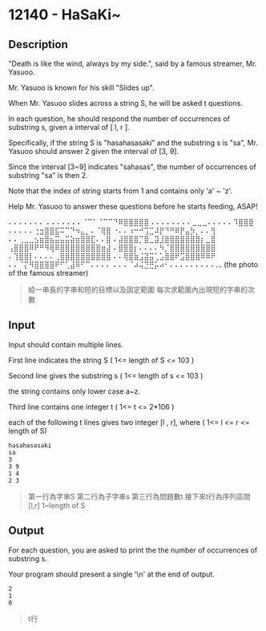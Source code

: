 # 12140 - HaSaKi~   

## Description
"Death is like the wind, always by my side.", said by a famous streamer, Mr. Yasuoo.

Mr. Yasuoo is known for his skill "Slides up".

When Mr. Yasuoo slides across a string S, he will be asked t questions.

In each question, he should respond the number of occurrences of substring s, given a interval of [ l, r ].

Specifically, if the string S is "hasahasasaki" and the substring s is "sa", Mr. Yasuoo should answer 2 given the interval of [3, 9].

Since the interval [3~9]  indicates "sahasas",  the number of occurrences of substring "sa" is then 2.

Note that the index of string starts from 1 and contains only 'a' ~ 'z'.

Help Mr. Yasuoo to answer these questions before he starts feeding, ASAP!

⠄⠄⠄⠄⠄⠄⠄
 ⠄⠄⠄⠄⠄⠄⠄⠈⠉⠁⠈⠉⠉⠙⠿⣿⣿⣿⣿⣿
 ⠄⠄⠄⠄⠄⠄⠄⠄⣀⣀⣀⠄⠄⠄⠄⠄⠹⣿⣿⣿
 ⠄⠄⠄⠄⠄⢐⣲⣿⣿⣯⠭⠉⠙⠲⣄⡀⠄⠈⢿⣿
 ⠐⠄⠄⠰⠒⠚⢩⣉⠼⡟⠙⠛⠿⡟⣤⡳⡀⠄⠄⢻
 ⠄⠄⢀⣀⣀⣢⣶⣿⣦⣭⣤⣭⣵⣶⣿⣿⣏⠄⠄⣿
 ⠄⣼⣿⣿⣿⡉⣿⣀⣽⣸⣿⣿⣿⣿⣿⣿⣿⡆⣀⣿
 ⢠⣿⣿⣿⠿⠟⠛⠻⢿⠿⣿⣿⣿⣿⣿⣿⣿⣿⣶⣼
 ⠄⣿⣿⣿⡆⠄⠄⠄⠄⠳⡈⣿⣿⣿⣿⣿⣿⣿⣿⣿
 ⠄⢹⣿⣿⡇⠄⠄⠄⠄⢀⣿⣿⣿⣿⣿⣿⣿⣿⣿⣿
 ⠄⠄⢿⣿⣷⣨⣽⣭⢁⣡⣿⣿⠟⣩⣿⣿⣿⠿⠿⠟
 ⠄⠄⠈⡍⠻⣿⣿⣿⣿⠟⠋⢁⣼⠿⠋⠉⠄⠄⠄⠄
 ⠄⠄⠄⠈⠴⢬⣙⣛⡥⠴⠂⠄⠄⠄⠄⠄⠄⠄⠄⠄...
(the photo of the famous streamer)
> 給一串長的字串和短的目標以及固定範圍
  每次求範圍內出現短的字串的次數

## Input
Input should contain multiple lines.

First line indicates the string S ( 1<= length of S <= 103 )

Second line gives the substring s ( 1<= length of s <= 103 )

the string contains only lower case a~z.

Third line contains one integer t ( 1<= t <= 2*106 )

each of the following t lines gives two integer [l , r], where ( 1<= l <= r <= length of S)
```
hasahasasaki
sa
3
3 9
1 4
2 3
```
> 第一行為字串S
  第二行為子字串s
  第三行為問題數t
    接下來t行為序列區間 [l,r] 1~length of S

## Output
For each question, you are asked to print the the number of occurrences of substring s.

Your program should present a single '\n' at the end of output.
```
2
1
0
```
> t行
